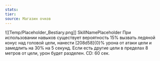 ```yaml
---
stats: 
tier: 
source: Магазин очков
---
```

![[Temp/Placeholder_Bestiary.png]]
SkillNamePlaceholder
При использовании навыков существует вероятность 15% вызвать ледяной конус над головой цели, нанести [208d58]{0}% урона от атаки цели и замедлить на 30% на 5 секунд. Если есть другие цели в пределах 8 метров от цели, урон будет разделен. CD: 60 сек.
